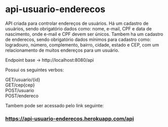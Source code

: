# api-usuario-enderecos

API criada para controlar endereços de usuários. Há um cadastro de usuários,
sendo obrigatório dados como: nome, e-mail, CPF e data de nascimento, onde e-mail e CPF devem ser únicos.
Tambem ha um cadastro de enderecos, sendo obrigatório dados mínimos para cadastro como: logradouro, 
número, complemento, bairro, cidade, estado e CEP, com um relacionamento de muitos endereços para um usuário.

Endpoint base -> http://localhost:8080/api

Possui os seguintes verbos:

GET/usuario/{id}\
GET/cep{cep}\
POST/usuario\
POST/endereco

Tambem pode ser acessado pelo link seguinte:
### https://api-usuario-enderecos.herokuapp.com/api

